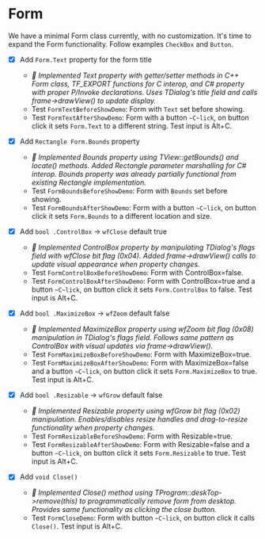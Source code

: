 # Form

We have a minimal Form class currently, with no customization. It's time to expand the Form functionality.
Follow examples `CheckBox` and `Button`.

- [x] Add `Form.Text` property for the form title
    - *🤖 Implemented Text property with getter/setter methods in C++ Form class, TF_EXPORT functions for C interop, and C# property with proper P/Invoke declarations. Uses TDialog's title field and calls frame->drawView() to update display.*
    - Test `FormTextBeforeShowDemo`: Form with `Text` set before showing.
    - Test `FormTextAfterShowDemo`: Form with a button `~C~lick`, on button click it sets `Form.Text` to a different string. Test input is Alt+C.

- [x] Add `Rectangle Form.Bounds` property
    - *🤖 Implemented Bounds property using TView::getBounds() and locate() methods. Added Rectangle parameter marshalling for C# interop. Bounds property was already partially functional from existing Rectangle implementation.*
    - Test `FormBoundsBeforeShowDemo`: Form with `Bounds` set before showing.
    - Test `FormBoundsAfterShowDemo`: Form with a button `~C~lick`, on button click it sets `Form.Bounds` to a different location and size.

- [x] Add `bool .ControlBox` -> `wfClose` default true
    - *🤖 Implemented ControlBox property by manipulating TDialog's flags field with wfClose bit flag (0x04). Added frame->drawView() calls to update visual appearance when property changes.*
    - Test `FormControlBoxBeforeShowDemo`: Form with ControlBox=false.
    - Test `FormControlBoxAfterShowDemo`: Form with ControlBox=true and a button `~C~lick`, on button click it sets `Form.ControlBox` to false. Test input is Alt+C.

- [x] Add `bool .MaximizeBox` -> `wfZoom` default false
    - *🤖 Implemented MaximizeBox property using wfZoom bit flag (0x08) manipulation in TDialog's flags field. Follows same pattern as ControlBox with visual updates via frame->drawView().*
    - Test `FormMaximizeBoxBeforeShowDemo`: Form with MaximizeBox=true.
    - Test `FormMaximizeBoxAfterShowDemo`: Form with MaximizeBox=false and a button `~C~lick`, on button click it sets `Form.MaximizeBox` to true. Test input is Alt+C.

- [x] Add `bool .Resizable` -> `wfGrow` default false
    - *🤖 Implemented Resizable property using wfGrow bit flag (0x02) manipulation. Enables/disables resize handles and drag-to-resize functionality when property changes.*
    - Test `FormResizableBeforeShowDemo`: Form with Resizable=true.
    - Test `FormResizableAfterShowDemo`: Form with Resizable=false and a button `~C~lick`, on button click it sets `Form.Resizable` to true. Test input is Alt+C.

- [x] Add `void Close()`
    - *🤖 Implemented Close() method using TProgram::deskTop->remove(this) to programmatically remove form from desktop. Provides same functionality as clicking the close button.*
    - Test `FormCloseDemo`: Form with button `~C~lick`, on button click it calls `Close()`. Test input is Alt+C.